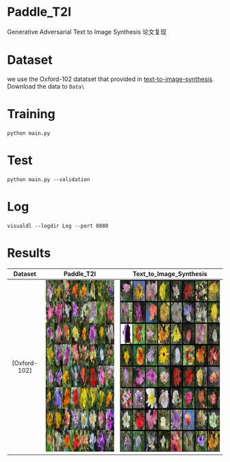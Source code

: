 # Paddle_T2I
Generative Adversarial Text to Image Synthesis 论文复现
# Dataset
we use the Oxford-102 datatset that provided in [text-to-image-synthesis](https://github.com/aelnouby/Text-to-Image-Synthesis).
Download the data to ```Data\```
# Training
```
python main.py
```
# Test
```
python main.py --validation
```
# Log
```
visualdl --logdir Log --port 8080
```
# Results
Dataset | Paddle_T2I | Text_to_Image_Synthesis
:------:|:----------:|:------------------------:|
[Oxford-102]|<img src="examples/paddle_T2I_64images.png" height = "400" width="400"/><br/>|<img src="examples/Text_to_Image_Synthesis_64_images.png" height = "400" width="400"/><br/>|
